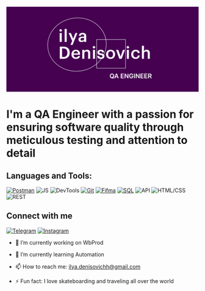 ![Header ](https://github.com/IlyaDenisovichh/IlyaDenisovichh/blob/main/assets/Ilia_Denisovich.jpg)

# I'm a  QA Engineer with a passion for ensuring software quality through meticulous testing and attention to detail

## Languages and Tools:
[![Postman](https://img.shields.io/badge/Postman-460151??style=for-the-badge&logo=Postman&logoColor=2719D3)](https://www.postman.com/)
![JS](https://img.shields.io/badge/JS-460151??style=for-the-badge&logo=JavaScript&logoColor=2719D3)
![DevTools](https://img.shields.io/badge/DevTools-460151??style=for-the-badge&logo=Google&logoColor=2719D3)
[![Git](https://img.shields.io/badge/Git-460151??style=for-the-badge&logo=Git&logoColor=2719D3)](https://git-scm.com/)
[![Fifma](https://img.shields.io/badge/Figma-460151??style=for-the-badge&logo=Figma&logoColor=2719D3)](https://www.figma.com/proto/SqfEMHj0EmSBm8vpZecLBF/portfolio?type=design&node-id=0-1&scaling=min-zoom&page-id=0%3A1&starting-point-node-id=1%3A2)
[![SQL](https://img.shields.io/badge/SQL-460151??style=for-the-badge&logo=mysql&logoColor=2719D3)](https://www.mysql.com/) 
![API](https://img.shields.io/badge/API-460151??style=for-the-badge&logo=&logoColor=2719D3)
![HTML/CSS](https://img.shields.io/badge/HTML/CSS-460151??style=for-the-badge&logo=&logoColor=2719D3)
![REST](https://img.shields.io/badge/REST-460151??style=for-the-badge&logo=REST&logoColor=2719D3)

## Connect with me
[![Telegram](https://img.shields.io/badge/Telegram-460151??style=for-the-badge&logo=Telegram&logoColor=2719D3)](https://t.me/ilay_li1)
[![Instagram](https://img.shields.io/badge/Instagram-460151??style=for-the-badge&logo=Instagram&logoColor=2719D3)](https://www.instagram.com/ilya.denisychh/)



- 🔭 I’m currently working on WbProd
- 🌱 I’m currently learning Automation
- 📫 How to reach me: ilya.denisovichh@gmail.com 

- ⚡ Fun fact: I love skateboarding and traveling all over the world
